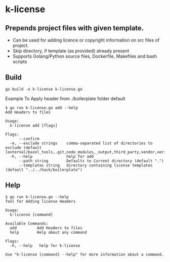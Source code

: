 # k-license

## Prepends project files with given template.

* Can be used for adding licence or copyright information on src files of project.
* Skip directory, if template (as provided) already present
* Supports Golang/Python source files, Dockerfile, Makefiles and bash scripts

## Build

```
go build -o k-license k-license.go 
```

Example
To Apply header from ./boilerplate
folder default

```
$ go run k-license.go add --help
Add Headers to files

Usage:
  k-license add [flags]

Flags:
      --confirm            
  -e, --exclude strings    comma-separated list of directories to exclude (default [external/bazel_tools,.git,node_modules,_output,third_party,vendor,verify/boilerplate/test])
  -h, --help               help for add
      --path string        Defaults to Current directory (default ".")
      --templates string   directory containing license templates (default "../../hack/boilerplate")

```

## Help

```
$ go run k-license.go --help 
Tool for Adding license Headers

Usage:
  k-license [command]

Available Commands:
  add         Add Headers to files
  help        Help about any command

Flags:
  -h, --help   help for k-license

Use "k-license [command] --help" for more information about a command.

```